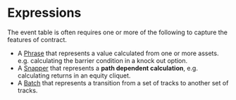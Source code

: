 # Expressions


The event table is often requires one or more of the following to capture the features of contract.

- A [Phrase](phrase.md) that represents a value calculated from one or more assets. e.g. calculating the barrier condition in a knock out option.
- A [Snapper](snapper.md) that represents a **path dependent calculation**, e.g. calculating returns in an equity cliquet.
- A [Batch](batch.md) that represents a transition from a set of tracks to another set of tracks.

